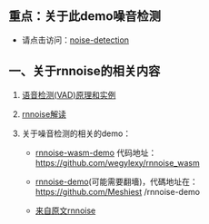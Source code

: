 ## 重点：关于此demo噪音检测
  - 请点击访问：[noise-detection](https://he-juan.github.io/noiseDetection/) 
  
  

 ## 一、关于rnnoise的相关内容
 
   1.  [语音检测(VAD)原理和实例](https://shichaog1.gitbooks.io/hand-book-of-speech-enhancement-and-recognition/content/chapter7.html)
   2.  [rnnoise解读](https://jmvalin.ca/demo/rnnoise/?__s=sgkgganpatrhthvch4js)
   
   3. 关于噪音检测的相关的demo： 
        - [rnnoise-wasm-demo](https://rnnoise.timtim.hk/demo/) 代码地址：https://github.com/wegylexy/rnnoise_wasm
   
        - [rnnoise-demo](https://raw.githack.com/Meshiest/rnnoise-demo/master/index.html)(可能需要翻墻)，代碼地址在：https://github.com/Meshiest /rnnoise-demo
       
        - [来自原文rnnoise](https://he-juan.github.io/RNN/)
